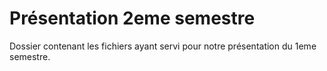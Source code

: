 # Présentation 2eme semestre

Dossier contenant les fichiers ayant servi pour notre présentation du 1eme semestre.
